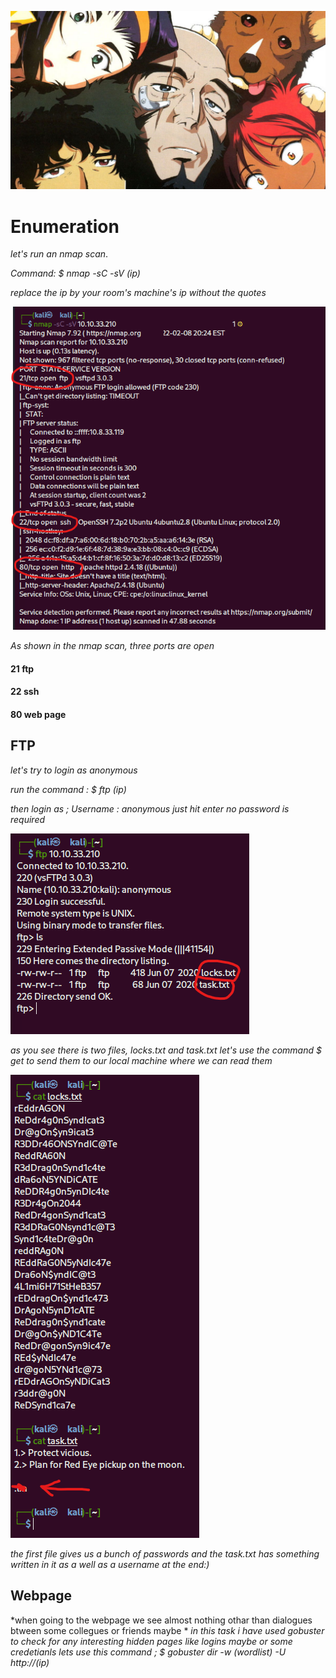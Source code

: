 ![Example](https://github.com/y4ssr/Bounty-Hacker/blob/main/Bounty.jpeg?raw=true )

# Enumeration
*let's run an nmap scan*.

*Command: $ nmap -sC -sV (ip)*

*replace the ip by your room's machine's ip without the quotes*

![Example](https://github.com/y4ssr/Bounty-Hacker/blob/main/nmap.png?raw=true )

*As shown in the nmap scan, three ports are open*
#### 21 ftp
#### 22 ssh
#### 80 web page

## FTP 
*let's try to login as anonymous*

*run the command : $ ftp (ip)*

*then login as ;
Username : anonymous
just hit enter no password is required*

![Example](https://github.com/y4ssr/Bounty-Hacker/blob/main/ftp%20files.png?raw=true )

*as you see there is two files, locks.txt and task.txt
let's use the command $ get to send them to our local machine where we can read them*

![Example](https://github.com/y4ssr/Bounty-Hacker/blob/main/files.png?raw=true )

*the first file gives us a bunch of passwords and the task.txt has something written in it as a well as a username at the end:)*
 
## Webpage

*when going to the webpage we see almost nothing othar than dialogues btween some collegues or friends maybe *
*in this task i have used gobuster to check for any interesting hidden pages like logins maybe or some credetianls*
*lets use this command ; 
$ gobuster dir -w (wordlist) -U http://(ip)*


